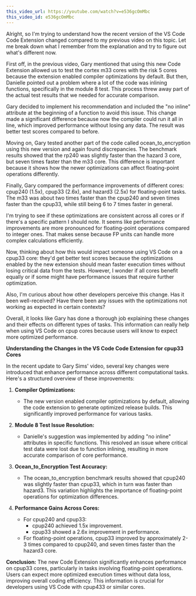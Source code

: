 ```yaml
---
this_video_url: https://youtube.com/watch?v=e536gcOmMbc
this_video_id: e536gcOmMbc
---
```

<think>
Alright, so I'm trying to understand how the recent version of the VS Code Code Extension changed compared to my previous video on this topic. Let me break down what I remember from the explanation and try to figure out what's different now.

First off, in the previous video, Gary mentioned that using this new Code Extension allowed us to test the cortex m33 cores with the risk 5 cores because the extension enabled compiler optimizations by default. But then, Danielle pointed out a problem where a lot of the code was inlining functions, specifically in the module 8 test. This process threw away part of the actual test results that we needed for accurate comparison.

Gary decided to implement his recommendation and included the "no inline" attribute at the beginning of a function to avoid this issue. This change made a significant difference because now the compiler could run it all in line, which improved performance without losing any data. The result was better test scores compared to before.

Moving on, Gary tested another part of the code called ocean_to_encryption using this new version and again found discrepancies. The benchmark results showed that the rp240 was slightly faster than the hazard 3 core, but seven times faster than the m33 core. This difference is important because it shows how the newer optimizations can affect floating-point operations differently.

Finally, Gary compared the performance improvements of different cores: cpup240 (1.5x), cpup33 (2.6x), and hazard3 (2.5x) for floating-point tasks. The m33 was about two times faster than the cpup240 and seven times faster than the cpup33, while still being 6 to 7 times faster in general.

I'm trying to see if these optimizations are consistent across all cores or if there's a specific pattern I should note. It seems like performance improvements are more pronounced for floating-point operations compared to integer ones. That makes sense because FP units can handle more complex calculations efficiently.

Now, thinking about how this would impact someone using VS Code on a cpup33 core: they'd get better test scores because the optimizations enabled by the new extension should mean faster execution times without losing critical data from the tests. However, I wonder if all cores benefit equally or if some might have performance issues that require further optimization.

Also, I'm curious about how other developers perceive this change. Has it been well-received? Have there been any issues with the optimizations not working as expected in certain contexts?

Overall, it looks like Gary has done a thorough job explaining these changes and their effects on different types of tasks. This information can really help when using VS Code on cpup cores because users will know to expect more optimized performance.
</think>

**Understanding the Changes in the VS Code Code Extension for cpup33 Cores**

In the recent update to Gary Sims' video, several key changes were introduced that enhance performance across different computational tasks. Here's a structured overview of these improvements:

1. **Compiler Optimizations:**
   - The new version enabled compiler optimizations by default, allowing the code extension to generate optimized release builds. This significantly improved performance for various tasks.

2. **Module 8 Test Issue Resolution:**
   - Danielle's suggestion was implemented by adding "no inline" attributes in specific functions. This resolved an issue where critical test data were lost due to function inlining, resulting in more accurate comparison of core performance.

3. **Ocean_to_Encryption Test Accuracy:**
   - The ocean_to_encryption benchmark results showed that cpup240 was slightly faster than cpup33, which in turn was faster than hazard3. This variation highlights the importance of floating-point operations for optimization differences.

4. **Performance Gains Across Cores:**
   - For cpup240 and cpup33:
     - cpup240 achieved 1.5x improvement.
     - cpup33 showed a 2.6x improvement in performance.
   - For floating-point operations, cpup33 improved by approximately 2-3 times compared to cpup240, and seven times faster than the hazard3 core.

**Conclusion:**
The new Code Extension significantly enhances performance on cpup33 cores, particularly in tasks involving floating-point operations. Users can expect more optimized execution times without data loss, improving overall coding efficiency. This information is crucial for developers using VS Code with cpup433 or similar cores.

